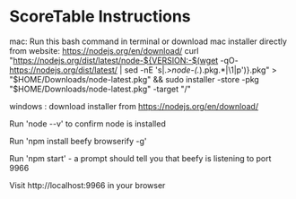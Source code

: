 # ScoreTable Instructions


mac: Run this bash command in terminal or download mac installer directly from website: https://nodejs.org/en/download/
curl "https://nodejs.org/dist/latest/node-${VERSION:-$(wget -qO- https://nodejs.org/dist/latest/ | sed -nE 's|.*>node-(.*)\.pkg</a>.*|\1|p')}.pkg" > "$HOME/Downloads/node-latest.pkg" && sudo installer -store -pkg "$HOME/Downloads/node-latest.pkg" -target "/"

windows : download installer from https://nodejs.org/en/download/

Run 'node --v' to confirm node is installed

Run 'npm install beefy browserify -g'

Run 'npm start' - a prompt should tell you that beefy is listening to port 9966

Visit http://localhost:9966 in your browser
